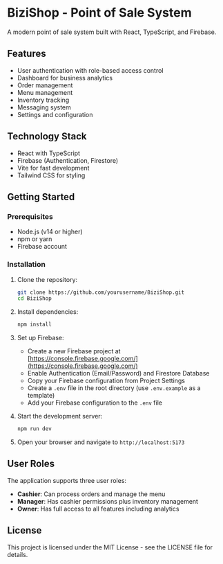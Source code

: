 # BiziShop - Point of Sale System

A modern point of sale system built with React, TypeScript, and Firebase.

## Features

- User authentication with role-based access control
- Dashboard for business analytics
- Order management
- Menu management
- Inventory tracking
- Messaging system
- Settings and configuration

## Technology Stack

- React with TypeScript
- Firebase (Authentication, Firestore)
- Vite for fast development
- Tailwind CSS for styling

## Getting Started

### Prerequisites

- Node.js (v14 or higher)
- npm or yarn
- Firebase account

### Installation

1. Clone the repository:
   ```bash
   git clone https://github.com/yourusername/BiziShop.git
   cd BiziShop
   ```

2. Install dependencies:
   ```bash
   npm install
   ```

3. Set up Firebase:
   - Create a new Firebase project at [https://console.firebase.google.com/](https://console.firebase.google.com/)
   - Enable Authentication (Email/Password) and Firestore Database
   - Copy your Firebase configuration from Project Settings
   - Create a `.env` file in the root directory (use `.env.example` as a template)
   - Add your Firebase configuration to the `.env` file

4. Start the development server:
   ```bash
   npm run dev
   ```

5. Open your browser and navigate to `http://localhost:5173`

## User Roles

The application supports three user roles:

- **Cashier**: Can process orders and manage the menu
- **Manager**: Has cashier permissions plus inventory management
- **Owner**: Has full access to all features including analytics

## License

This project is licensed under the MIT License - see the LICENSE file for details.
